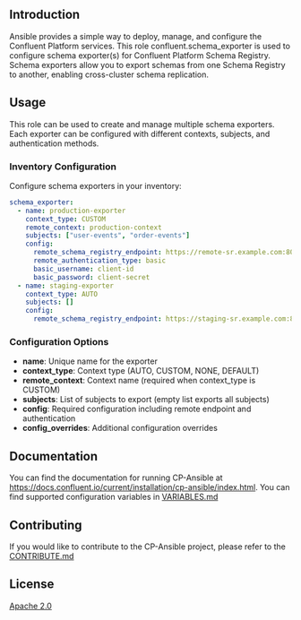 ## Introduction

Ansible provides a simple way to deploy, manage, and configure the Confluent Platform services.
This role confluent.schema_exporter is used to configure schema exporter(s) for Confluent Platform Schema Registry.
Schema exporters allow you to export schemas from one Schema Registry to another, enabling cross-cluster schema replication.

## Usage

This role can be used to create and manage multiple schema exporters. Each exporter can be configured with different contexts, subjects, and authentication methods.

### Inventory Configuration

Configure schema exporters in your inventory:

```yaml
schema_exporter:
  - name: production-exporter
    context_type: CUSTOM
    remote_context: production-context
    subjects: ["user-events", "order-events"]
    config:
      remote_schema_registry_endpoint: https://remote-sr.example.com:8081
      remote_authentication_type: basic
      basic_username: client-id
      basic_password: client-secret
  - name: staging-exporter
    context_type: AUTO
    subjects: []
    config:
      remote_schema_registry_endpoint: https://staging-sr.example.com:8081
```

### Configuration Options

- **name**: Unique name for the exporter
- **context_type**: Context type (AUTO, CUSTOM, NONE, DEFAULT)
- **remote_context**: Context name (required when context_type is CUSTOM)
- **subjects**: List of subjects to export (empty list exports all subjects)
- **config**: Required configuration including remote endpoint and authentication
- **config_overrides**: Additional configuration overrides

## Documentation

You can find the documentation for running CP-Ansible at https://docs.confluent.io/current/installation/cp-ansible/index.html.
You can find supported configuration variables in [VARIABLES.md](docs/VARIABLES.md)

## Contributing

If you would like to contribute to the CP-Ansible project, please refer to the [CONTRIBUTE.md](docs/CONTRIBUTING.md)

## License

[Apache 2.0](docs/LICENSE.md)
